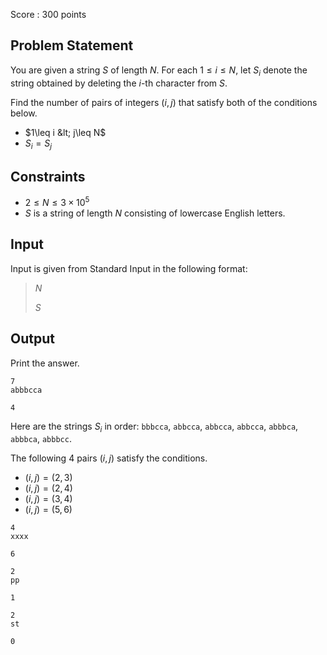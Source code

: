 Score : $300$ points

## Problem Statement

You are given a string $S$ of length $N$.
For each $1\leq i\leq N$, let $S_i$ denote the string obtained by deleting the $i$-th character from $S$.

Find the number of pairs of integers $(i,j)$ that satisfy both of the conditions below.

- $1\leq i &lt; j\leq N$
- $S_i = S_j$

## Constraints

- $2\leq N\leq 3\times 10^5$
- $S$ is a string of length $N$ consisting of lowercase English letters.

## Input

Input is given from Standard Input in the following format:

> $N$
> 
> $S$

## Output

Print the answer.

```input1
7
abbbcca
```

```output1
4
```

Here are the strings $S_i$ in order: `bbbcca`, `abbcca`, `abbcca`, `abbcca`, `abbbca`, `abbbca`, `abbbcc`.

The following $4$ pairs $(i,j)$ satisfy the conditions.

- $(i,j) = (2,3)$
- $(i,j) = (2,4)$
- $(i,j) = (3,4)$
- $(i,j) = (5,6)$

```input2
4
xxxx
```

```output2
6
```

```input3
2
pp
```

```output3
1
```

```input4
2
st
```

```output4
0
```